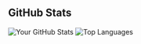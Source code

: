 ## GitHub Stats
![Your GitHub Stats](https://github-readme-stats.vercel.app/api?username=afthab123456&show_icons=true&theme=radical)
![Top Languages](https://github-readme-stats.vercel.app/api/top-langs/?username=afthab123456&layout=compact&theme=radical)

